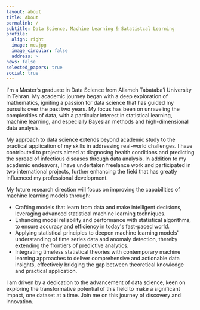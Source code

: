 ```yaml
---
layout: about
title: About
permalink: /
subtitle: Data Science, Machine Learning & Satatistcal Learning
profile:
  align: right
  image: me.jpg
  image_circular: false
  address: >
news: false
selected_papers: true
social: true
---
```


I'm a Master’s graduate in Data Science from Allameh Tabataba’i University in Tehran. My academic journey began with a deep exploration of mathematics, igniting a passion for data science that has guided my pursuits over the past two years. My focus has been on unraveling the complexities of data, with a particular interest in statistical learning, machine learning, and especially Bayesian methods and high-dimensional data analysis.

My approach to data science extends beyond academic study to the practical application of my skills in addressing real-world challenges. I have contributed to projects aimed at diagnosing health conditions and predicting the spread of infectious diseases through data analysis. In addition to my academic endeavors, I have undertaken freelance work and participated in two international projects, further enhancing the field that has greatly influenced my professional development.

My future research direction will focus on improving the capabilities of machine learning models through:

- Crafting models that learn from data and make intelligent decisions, leveraging advanced statistical machine learning techniques.
- Enhancing model reliability and performance with statistical algorithms, to ensure accuracy and efficiency in today's fast-paced world.
- Applying statistical principles to deepen machine learning models' understanding of time series data and anomaly detection, thereby extending the frontiers of predictive analytics.
- Integrating timeless statistical theories with contemporary machine learning approaches to deliver comprehensive and actionable data insights, effectively bridging the gap between theoretical knowledge and practical application.

I am driven by a dedication to the advancement of data science, keen on exploring the transformative potential of this field to make a significant impact, one dataset at a time. Join me on this journey of discovery and innovation.
